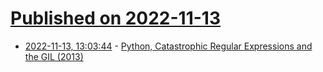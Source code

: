 # [Published on 2022-11-13](index.md)

* [2022-11-13, 13:03:44](https://news.ycombinator.com/item?id=33582664) - [Python, Catastrophic Regular Expressions and the GIL (2013)](https://www.benfrederickson.com/python-catastrophic-regular-expressions-and-the-gil/)
